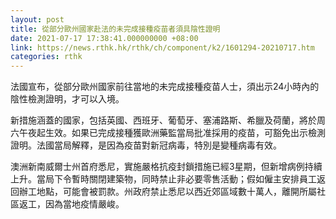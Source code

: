 ```yaml
---
layout: post
title: 從部分歐州國家赴法的未完成接種疫苗者須具陰性證明
date: 2021-07-17 17:38:41.000000000 +08:00
link: https://news.rthk.hk/rthk/ch/component/k2/1601294-20210717.htm
categories: rthk
---
```


法國宣布，從部分歐州國家前往當地的未完成接種疫苗人士，須出示24小時內的陰性檢測證明，才可以入境。

新措施涵蓋的國家，包括英國、西班牙、葡萄牙、塞浦路斯、希臘及荷蘭，將於周六午夜起生效。如果已完成接種獲歐洲藥監當局批准採用的疫苗，可豁免出示檢測證明。法國當局解釋，是因為疫苗對新冠病毒，特別是變種病毒有效。

澳洲新南威爾士州首府悉尼，實施嚴格抗疫封鎖措施已經3星期，但新增病例持續上升。當局下令暫時關閉建築物，同時禁止非必要零售活動；假如僱主安排員工返回辦工地點，可能會被罰款。州政府禁止悉尼以西近郊區域數十萬人，離開所屬社區返工，因為當地疫情嚴峻。
